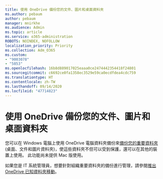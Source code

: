 ```yaml
---
title: 使用 OneDrive 備份您的文件、圖片和桌面資料夾
ms.author: pebaum
author: pebaum
manager: mnirkhe
ms.audience: Admin
ms.topic: article
ms.service: o365-administration
ROBOTS: NOINDEX, NOFOLLOW
localization_priority: Priority
ms.collection: Adm_O365
ms.custom:
- "9003078"
- "5853"
ms.openlocfilehash: 16b8d889017025eaaa0ce2474442354418f24801
ms.sourcegitcommit: c6692ce0fa1358ec3529e59ca0ecdfdea4cdc759
ms.translationtype: HT
ms.contentlocale: zh-TW
ms.lasthandoff: 09/14/2020
ms.locfileid: "47714823"
---
```

# <a name="back-up-your-documents-pictures-and-desktop-folders-with-onedrive"></a>使用 OneDrive 備份您的文件、圖片和桌面資料夾

您可以在 Windows 電腦上使用 OneDrive 電腦資料夾備份來[備份您的重要資料夾](https://support.office.com/article/d61a7930-a6fb-4b95-b28a-6552e77c3057) (桌面、文件和圖片資料夾)，使這些資料夾不但可以受到保護，還可以在其他的裝置上使用。 此功能尚未提供 Mac 版使用。  

如果您是 IT 系統管理員，想要針對組織重要資料夾的備份進行管理，請參閱[推出 OneDrive 已知資料夾移動](https://docs.microsoft.com/onedrive/redirect-known-folders)。
